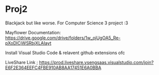 # Proj2
Blackjack but like worse.
For Computer Science 3 project :3

Mayflower Documentation:
https://drive.google.com/drive/folders/1w_ojUgOA5_Re-pXoDlCjWSRbjXLAIayt 

Install Visual Studio Code & relavent github extensions ofc

LiveShare Link ; https://prod.liveshare.vsengsaas.visualstudio.com/join?E6F2E364EEFC4FBE910AB8AA17451E6A0BBA
